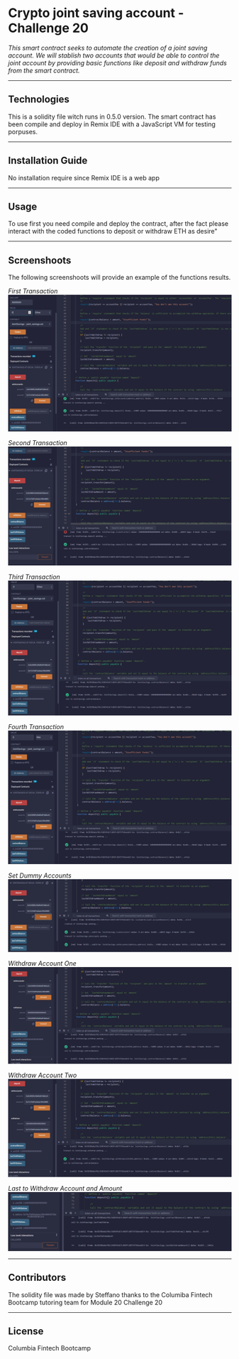 # Crypto joint saving account - Challenge 20
*This smart contract seeks to automate the creation of a joint saving account. We will stablish two accounts that would be able to control the joint account by providing basic functions like deposit and withdraw funds from the smart contract.*

---

## Technologies

This is a solidity file witch runs in 0.5.0 version. The smart contract has been compile and deploy in  Remix IDE with a JavaScript VM for testing porpuses.

---

## Installation Guide

No installation require since Remix IDE is a web app

---

## Usage

To use first you need compile and deploy the contract, after the fact please interact with the coded functions to deposit or withdraw ETH as desire"

---

## Screenshoots

The following screenshoots will provide an example of the functions results.

*First Transaction*
![firstTransaction](Execution_Results/first_transaction.png)

*Second Transaction*
![second Transaction](Execution_Results/second_transaction.png)

*Third Transaction*
![third Transaction](Execution_Results/third_transaction.png)

*Fourth Transaction*
![fourth Transaction](Execution_Results/fourth_transaction_wei.png)

*Set Dummy Accounts*
![Set Dummy Accounts](Execution_Results/set_dummy_accounts.png)

*Withdraw Account One*
![withdraw accountOne](Execution_Results/withdraw_accountOne.png)

*Withdraw Account Two*
![withdraw accountTwo](Execution_Results/withdraw_accountTwo.png)

*Last to Withdraw Account and Amount*
![last to withdraw](Execution_Results/lastToWithdraw_amount.png)

---

## Contributors

The solidity file was made by Steffano thanks to the Columiba Fintech Bootcamp tutoring team for Module 20 Challenge 20

---

## License

Columbia Fintech Bootcamp

